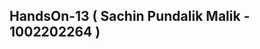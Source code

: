 HandsOn-13 ( Sachin Pundalik Malik - 1002202264 )
--------------------------------------------------------
